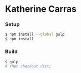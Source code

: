 Katherine Carras
================

### Setup
```sh
$ npm install --global gulp
$ npm install
```

### Build
```sh
$ gulp
# Then checkout dist/
```
